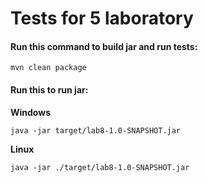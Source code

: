 # Tests for 5 laboratory 


#### Run this command to build jar and run tests: 

```
mvn clean package
```

#### Run this to run jar:
__Windows__
```
java -jar target/lab8-1.0-SNAPSHOT.jar
```
__Linux__
```
java -jar ./target/lab8-1.0-SNAPSHOT.jar
```
